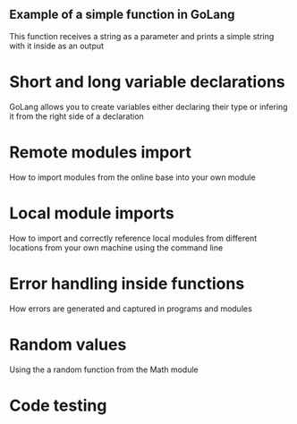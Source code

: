 ## Example of a simple function in GoLang
This function receives a string as a parameter and prints a simple string with it inside as an output
# Short and long variable declarations
GoLang allows you to create variables either declaring their type or infering it from the right side of a declaration 
# Remote modules import
How to import modules from the online base into your own module
# Local module imports
How to import and correctly reference local modules from different locations from your own machine using the command line
# Error handling inside functions
How errors are generated and captured in programs and modules
# Random values
Using the a random function from the Math module 
# Code testing